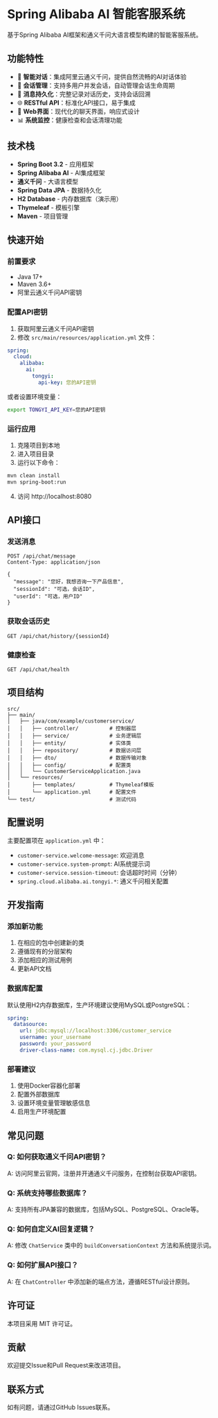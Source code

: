 # Spring Alibaba AI 智能客服系统

基于Spring Alibaba AI框架和通义千问大语言模型构建的智能客服系统。

## 功能特性

- 🤖 **智能对话**：集成阿里云通义千问，提供自然流畅的AI对话体验
- 💬 **会话管理**：支持多用户并发会话，自动管理会话生命周期
- 📝 **消息持久化**：完整记录对话历史，支持会话回溯
- 🌐 **RESTful API**：标准化API接口，易于集成
- 🎨 **Web界面**：现代化的聊天界面，响应式设计
- 📊 **系统监控**：健康检查和会话清理功能

## 技术栈

- **Spring Boot 3.2** - 应用框架
- **Spring Alibaba AI** - AI集成框架  
- **通义千问** - 大语言模型
- **Spring Data JPA** - 数据持久化
- **H2 Database** - 内存数据库（演示用）
- **Thymeleaf** - 模板引擎
- **Maven** - 项目管理

## 快速开始

### 前置要求

- Java 17+
- Maven 3.6+
- 阿里云通义千问API密钥

### 配置API密钥

1. 获取阿里云通义千问API密钥
2. 修改 `src/main/resources/application.yml` 文件：

```yaml
spring:
  cloud:
    alibaba:
      ai:
        tongyi:
          api-key: 您的API密钥
```

或者设置环境变量：
```bash
export TONGYI_API_KEY=您的API密钥
```

### 运行应用

1. 克隆项目到本地
2. 进入项目目录
3. 运行以下命令：

```bash
mvn clean install
mvn spring-boot:run
```

4. 访问 http://localhost:8080

## API接口

### 发送消息

```http
POST /api/chat/message
Content-Type: application/json

{
  "message": "您好，我想咨询一下产品信息",
  "sessionId": "可选，会话ID",
  "userId": "可选，用户ID"
}
```

### 获取会话历史

```http
GET /api/chat/history/{sessionId}
```

### 健康检查

```http
GET /api/chat/health
```

## 项目结构

```
src/
├── main/
│   ├── java/com/example/customerservice/
│   │   ├── controller/          # 控制器层
│   │   ├── service/             # 业务逻辑层
│   │   ├── entity/              # 实体类
│   │   ├── repository/          # 数据访问层
│   │   ├── dto/                 # 数据传输对象
│   │   ├── config/              # 配置类
│   │   └── CustomerServiceApplication.java
│   └── resources/
│       ├── templates/           # Thymeleaf模板
│       └── application.yml      # 配置文件
└── test/                        # 测试代码
```

## 配置说明

主要配置项在 `application.yml` 中：

- `customer-service.welcome-message`: 欢迎消息
- `customer-service.system-prompt`: AI系统提示词
- `customer-service.session-timeout`: 会话超时时间（分钟）
- `spring.cloud.alibaba.ai.tongyi.*`: 通义千问相关配置

## 开发指南

### 添加新功能

1. 在相应的包中创建新的类
2. 遵循现有的分层架构
3. 添加相应的测试用例
4. 更新API文档

### 数据库配置

默认使用H2内存数据库，生产环境建议使用MySQL或PostgreSQL：

```yaml
spring:
  datasource:
    url: jdbc:mysql://localhost:3306/customer_service
    username: your_username
    password: your_password
    driver-class-name: com.mysql.cj.jdbc.Driver
```

### 部署建议

1. 使用Docker容器化部署
2. 配置外部数据库
3. 设置环境变量管理敏感信息
4. 启用生产环境配置

## 常见问题

### Q: 如何获取通义千问API密钥？
A: 访问阿里云官网，注册并开通通义千问服务，在控制台获取API密钥。

### Q: 系统支持哪些数据库？
A: 支持所有JPA兼容的数据库，包括MySQL、PostgreSQL、Oracle等。

### Q: 如何自定义AI回复逻辑？
A: 修改 `ChatService` 类中的 `buildConversationContext` 方法和系统提示词。

### Q: 如何扩展API接口？
A: 在 `ChatController` 中添加新的端点方法，遵循RESTful设计原则。

## 许可证

本项目采用 MIT 许可证。

## 贡献

欢迎提交Issue和Pull Request来改进项目。

## 联系方式

如有问题，请通过GitHub Issues联系。
